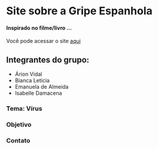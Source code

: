 # Site sobre a Gripe Espanhola
#### Inspirado no filme/livro ...
Você pode acessar o site [aqui]()

## Integrantes do grupo:
  - Árion Vidal
  - Bianca Letícia
  - Emanuela de Almeida
  - Isabelle Damacena

### Tema: Vírus

### Objetivo 

### Contato 
